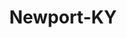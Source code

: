 ---
title: Newport-KY
slug: newport-ky
f_state:
- cms/state/kentucky.md
f_locations:
- cms/payday-loan/advance-america-1801.md
- cms/payday-loan/advance-u-cash-3474.md
- cms/payday-loan/advance-u-cash-3478.md
- cms/payday-loan/buckeye-check-cashing-5500.md
- cms/payday-loan/cash-express-llc-7459.md
- cms/payday-loan/cash-express-llc-7470.md
- cms/payday-loan/check-exch-11157.md
- cms/payday-loan/check-exchange-11179.md
- cms/payday-loan/check-exchange-11193.md
- cms/payday-loan/check-into-cash-11971.md
- cms/payday-loan/check-into-cash-12005.md
- cms/payday-loan/check-into-cash-kentucky-llc-13223.md
- cms/payday-loan/checksmart-14745.md
- cms/payday-loan/quick-cash-check-advance-24976.md
- cms/payday-loan/quick-cash-inc-25047.md
updated-on: '2024-05-30T13:41:28.615Z'
created-on: '2024-05-30T13:41:28.615Z'
published-on: '2024-05-30T13:54:32.469Z'
f_city: Newport
layout: '[city].html'
tags: city
---